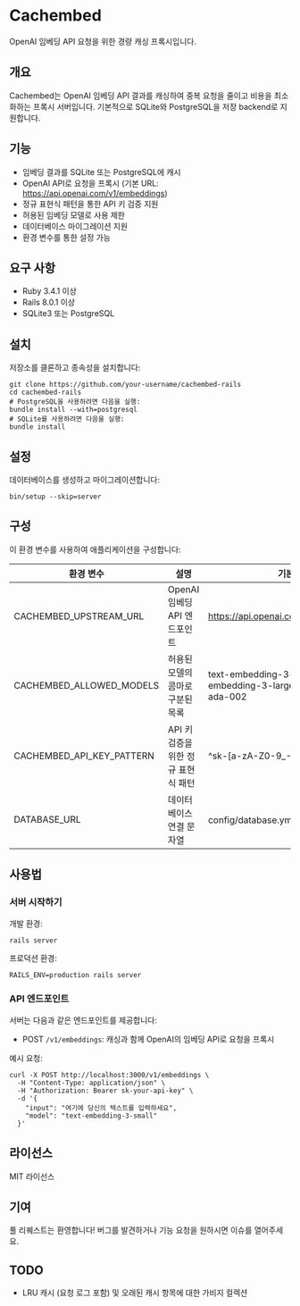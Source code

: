 # Cachembed

OpenAI 임베딩 API 요청을 위한 경량 캐싱 프록시입니다.

## 개요

Cachembed는 OpenAI 임베딩 API 결과를 캐싱하여 중복 요청을 줄이고 비용을 최소화하는 프록시 서버입니다. 기본적으로 SQLite와 PostgreSQL을 저장 backend로 지원합니다.

## 기능

- 임베딩 결과를 SQLite 또는 PostgreSQL에 캐시
- OpenAI API로 요청을 프록시 (기본 URL: https://api.openai.com/v1/embeddings)
- 정규 표현식 패턴을 통한 API 키 검증 지원
- 허용된 임베딩 모델로 사용 제한
- 데이터베이스 마이그레이션 지원
- 환경 변수를 통한 설정 가능

## 요구 사항

* Ruby 3.4.1 이상
* Rails 8.0.1 이상
* SQLite3 또는 PostgreSQL

## 설치

저장소를 클론하고 종속성을 설치합니다:

    git clone https://github.com/your-username/cachembed-rails
    cd cachembed-rails
    # PostgreSQL을 사용하려면 다음을 실행:
    bundle install --with=postgresql
    # SQLite를 사용하려면 다음을 실행:
    bundle install

## 설정

데이터베이스를 생성하고 마이그레이션합니다:

    bin/setup --skip=server

## 구성

이 환경 변수를 사용하여 애플리케이션을 구성합니다:

| 환경 변수 | 설명 | 기본값 |
|------------|------|---------|
| CACHEMBED_UPSTREAM_URL | OpenAI 임베딩 API 엔드포인트 | https://api.openai.com/v1/embeddings |
| CACHEMBED_ALLOWED_MODELS | 허용된 모델의 콤마로 구분된 목록 | text-embedding-3-small,text-embedding-3-large,text-embedding-ada-002 |
| CACHEMBED_API_KEY_PATTERN | API 키 검증을 위한 정규 표현식 패턴 | ^sk-[a-zA-Z0-9_-]+$ |
| DATABASE_URL | 데이터베이스 연결 문자열 | config/database.yml에 따라 다름 |

## 사용법

### 서버 시작하기

개발 환경:

    rails server

프로덕션 환경:

    RAILS_ENV=production rails server

### API 엔드포인트

서버는 다음과 같은 엔드포인트를 제공합니다:

- POST `/v1/embeddings`: 캐싱과 함께 OpenAI의 임베딩 API로 요청을 프록시

예시 요청:

    curl -X POST http://localhost:3000/v1/embeddings \
      -H "Content-Type: application/json" \
      -H "Authorization: Bearer sk-your-api-key" \
      -d '{
        "input": "여기에 당신의 텍스트를 입력하세요",
        "model": "text-embedding-3-small"
      }'

## 라이선스

MIT 라이선스

## 기여

풀 리퀘스트는 환영합니다! 버그를 발견하거나 기능 요청을 원하시면 이슈를 열어주세요.

## TODO

- LRU 캐시 (요청 로그 포함) 및 오래된 캐시 항목에 대한 가비지 컬렉션